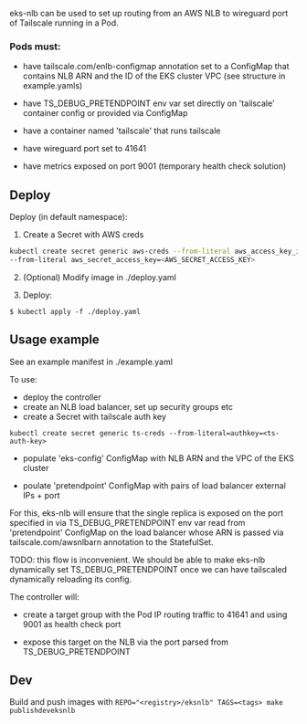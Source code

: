 eks-nlb can be used to set up routing from an AWS NLB to wireguard port of Tailscale running in a Pod.

### Pods must:

- have tailscale.com/enlb-configmap annotation set to a ConfigMap that contains NLB ARN and the ID of the EKS cluster VPC
(see structure in example.yamls)

- have TS_DEBUG_PRETENDPOINT env var set directly on 'tailscale' container config or provided via ConfigMap

- have a container named 'tailscale' that runs tailscale

- have wireguard port set to 41641

- have metrics exposed on port 9001 (temporary health check solution)

## Deploy

Deploy (in default namespace):

1. Create a Secret with AWS creds 

```sh
kubectl create secret generic aws-creds --from-literal aws_access_key_id=<AWS_ACCESS_KEY_ID> \
--from-literal aws_secret_access_key=<AWS_SECRET_ACCESS_KEY>
```

2. (Optional) Modify image in ./deploy.yaml

3. Deploy:

```
$ kubectl apply -f ./deploy.yaml
```

## Usage example

See an example manifest in ./example.yaml

To use:
- deploy the controller
- create an NLB load balancer, set up security groups etc
- create a Secret with tailscale auth key
```
kubectl create secret generic ts-creds --from-literal=authkey=<ts-auth-key>
```
- populate 'eks-config' ConfigMap with NLB ARN and the VPC of the EKS cluster

- poulate 'pretendpoint' ConfigMap with pairs of load balancer external IPs + port 


For this, eks-nlb will ensure that the single replica is exposed on the port specified in via TS_DEBUG_PRETENDPOINT env var read from 'pretendpoint' ConfigMap on the load balancer whose ARN is passed via tailscale.com/awsnlbarn annotation to the StatefulSet.

TODO: this flow is inconvenient. We should be able to make eks-nlb dynamically set TS_DEBUG_PRETENDPOINT once we can have tailscaled dynamically reloading its config. 

The controller will:

- create a target group with the Pod IP routing traffic to 41641 and using 9001 as health check port

- expose this target on the NLB via the port parsed from TS_DEBUG_PRETENDPOINT

## Dev

Build and push images with `REPO="<registry>/eksnlb" TAGS=<tags> make publishdeveksnlb`
